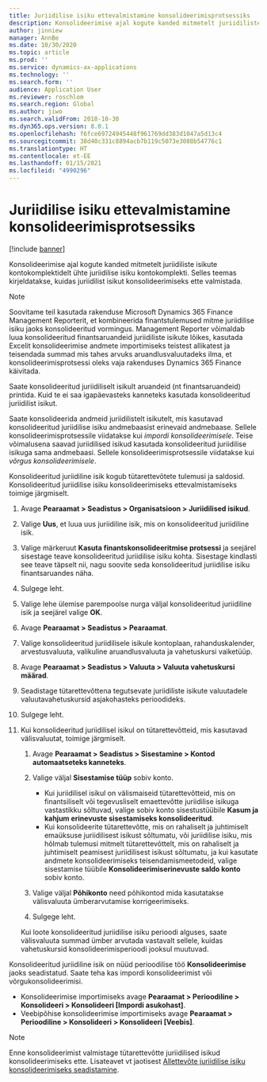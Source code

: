```yaml
---
title: Juriidilise isiku ettevalmistamine konsolideerimisprotsessiks
description: Konsolideerimise ajal kogute kanded mitmetelt juriidiliste isikute kontokomplektidelt ühte juriidilise isiku kontokomplekti. Selles teemas kirjeldatakse, kuidas juriidilist isikut konsolideerimiseks ette valmistada.
author: jinniew
manager: AnnBe
ms.date: 10/30/2020
ms.topic: article
ms.prod: ''
ms.service: dynamics-ax-applications
ms.technology: ''
ms.search.form: ''
audience: Application User
ms.reviewer: roschlom
ms.search.region: Global
ms.author: jiwo
ms.search.validFrom: 2018-10-30
ms.dyn365.ops.version: 8.0.1
ms.openlocfilehash: f6fce69724945448f961769dd383d1047a5d13c4
ms.sourcegitcommit: 38d40c331c8894acb7b119c5073e3088b54776c1
ms.translationtype: HT
ms.contentlocale: et-EE
ms.lasthandoff: 01/15/2021
ms.locfileid: "4990296"
---
```

# <a name="prepare-a-legal-entity-for-the-consolidation-process"></a>Juriidilise isiku ettevalmistamine konsolideerimisprotsessiks

[!include [banner](../includes/banner.md)]

Konsolideerimise ajal kogute kanded mitmetelt juriidiliste isikute kontokomplektidelt ühte juriidilise isiku kontokomplekti. Selles teemas kirjeldatakse, kuidas juriidilist isikut konsolideerimiseks ette valmistada.

> [!NOTE]
> Soovitame teil kasutada rakenduse Microsoft Dynamics 365 Finance Management Reporterit, et kombineerida finantstulemused mitme juriidilise isiku jaoks konsolideeritud vormingus. Management Reporter võimaldab luua konsolideeritud finantsaruandeid juriidiliste isikute lõikes, kasutada Excelit konsolideerimise andmete importimiseks teistest allikatest ja teisendada summad mis tahes arvuks aruandlusvaluutadeks ilma, et konsolideerimisprotsessi oleks vaja rakenduses Dynamics 365 Finance käivitada.

Saate konsolideeritud juriidiliselt isikult aruandeid (nt finantsaruandeid) printida. Kuid te ei saa igapäevasteks kanneteks kasutada konsolideeritud juriidilist isikut.

Saate konsolideerida andmeid juriidilistelt isikutelt, mis kasutavad konsolideeritud juriidilise isiku andmebaasist erinevaid andmebaase. Sellele konsolideerimisprotsessile viidatakse kui *impordi konsolideerimisele*. Teise võimalusena saavad juriidilised isikud kasutada konsolideeritud juriidilise isikuga sama andmebaasi. Sellele konsolideerimisprotsessile viidatakse kui *võrgus konsolideerimisele*.

Konsolideeritud juriidiline isik kogub tütarettevõtete tulemusi ja saldosid. Konsolideeritud juriidilise isiku konsolideerimiseks ettevalmistamiseks toimige järgmiselt.

1. Avage **Pearaamat \> Seadistus \> Organisatsioon \> Juriidilised isikud**.
2. Valige **Uus**, et luua uus juriidiline isik, mis on konsolideeritud juriidiline isik.
3. Valige märkeruut **Kasuta finantskonsolideeritmise protsessi** ja seejärel sisestage teave konsolideeritud juriidilise isiku kohta. Sisestage kindlasti see teave täpselt nii, nagu soovite seda konsolideeritud juriidilise isiku finantsaruandes näha.
4. Sulgege leht.
5. Valige lehe ülemise parempoolse nurga väljal konsolideeritud juriidiline isik ja seejärel valige **OK**.
6. Avage **Pearaamat \> Seadistus \> Pearaamat**.
7. Valige konsolideeritud juriidilisele isikule kontoplaan, rahanduskalender, arvestusvaluuta, valikuline aruandlusvaluuta ja vahetuskursi vaiketüüp. 
8. Avage **Pearaamat \> Seadistus \> Valuuta \> Valuuta vahetuskursi määrad**.
9. Seadistage tütarettevõttena tegutsevate juriidiliste isikute valuutadele valuutavahetuskursid asjakohasteks perioodideks.
10. Sulgege leht.
11. Kui konsolideeritud juriidilisel isikul on tütarettevõtteid, mis kasutavad välisvaluutat, toimige järgmiselt.

    1. Avage **Pearaamat \> Seadistus \> Sisestamine \> Kontod automaatseteks kanneteks**.
    2. Valige väljal **Sisestamise tüüp** sobiv konto.

        - Kui juriidilisel isikul on välismaiseid tütarettevõtteid, mis on finantsiliselt või tegevusliselt emaettevõtte juriidilise isikuga vastastikku sõltuvad, valige sobiv konto sisestustüübile **Kasum ja kahjum erinevuste sisestamiseks konsolideeritud**.
        - Kui konsolideerite tütarettevõtte, mis on rahaliselt ja juhtimiselt emaüksuse juriidilisest isikust sõltumatu, või juriidilise isiku, mis hõlmab tulemusi mitmelt tütarettevõttelt, mis on rahaliselt ja juhtimiselt peamisest juriidilisest isikust sõltumatu, ja kui kasutate andmete konsolideerimiseks teisendamismeetodeid, valige sisestamise tüübile **Konsolideerimiserinevuste saldo konto** sobiv konto.

    3. Valige väljal **Põhikonto** need põhikontod mida kasutatakse välisvaluuta ümberarvutamise korrigeerimiseks.
    4. Sulgege leht.

    Kui loote konsolideeritud juriidilise isiku perioodi alguses, saate välisvaluuta summad ümber arvutada vastavalt sellele, kuidas vahetuskursid konsolideerimisperioodi jooksul muutuvad.

Konsolideeritud juriidiline isik on nüüd perioodilise töö **Konsolideerimise** jaoks seadistatud. Saate teha kas impordi konsolideerimist või võrgukonsolideerimisi.

- Konsolideerimise importimiseks avage **Pearaamat \> Perioodiline \> Konsolideeri \> Konsolideeri \[Impordi asukohast\]**.
- Veebipõhise konsolideerimise importimiseks avage **Pearaamat \> Perioodiline \> Konsolideeri \> Konsolideeri \[Veebis\]**.

> [!NOTE]
> Enne konsolideerimist valmistage tütarettevõtte juriidilised isikud konsolideerimiseks ette. Lisateavet vt jaotisest [Allettevõte juriidilise isiku konsolideerimiseks seadistamine](set-up-subsidiary-company-for-consolidation.md).
